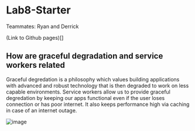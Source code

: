 # Lab8-Starter

Teammates: Ryan and Derrick

(Link to Github pages)[]

## How are graceful degradation and service workers related

Graceful degredation is a philosophy which values building applications with advanced and robust technology that is then degraded to work on less capable environments. Service workers allow us to provide graceful degredation by keeping our apps functional even if the user loses connection or has poor internet. It also keeps performance high via caching in case of an internet outage.


![image](https://github.com/Waterblokey/Lab8-Starter/assets/118576768/5f2989d7-7bf0-42b6-b2c7-303e02c498a0)
